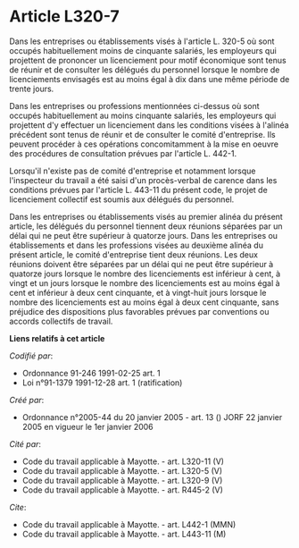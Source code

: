 # Article L320-7

Dans les entreprises ou établissements visés à l'article L. 320-5 où sont occupés habituellement moins de cinquante salariés,
les employeurs qui projettent de prononcer un licenciement pour motif économique sont tenus de réunir et de consulter les
délégués du personnel lorsque le nombre de licenciements envisagés est au moins égal à dix dans une même période de trente
jours.

Dans les entreprises ou professions mentionnées ci-dessus où sont occupés habituellement au moins cinquante salariés, les
employeurs qui projettent d'y effectuer un licenciement dans les conditions visées à l'alinéa précédent sont tenus de réunir
et de consulter le comité d'entreprise. Ils peuvent procéder à ces opérations concomitamment à la mise en oeuvre des
procédures de consultation prévues par l'article L. 442-1.

Lorsqu'il n'existe pas de comité d'entreprise et notamment lorsque l'inspecteur du travail a été saisi d'un procès-verbal de
carence dans les conditions prévues par l'article L. 443-11 du présent code, le projet de licenciement collectif est soumis
aux délégués du personnel.

Dans les entreprises ou établissements visés au premier alinéa du présent article, les délégués du personnel tiennent deux
réunions séparées par un délai qui ne peut être supérieur à quatorze jours. Dans les entreprises ou établissements et dans
les professions visées au deuxième alinéa du présent article, le comité d'entreprise tient deux réunions. Les deux réunions
doivent être séparées par un délai qui ne peut être supérieur à quatorze jours lorsque le nombre des licenciements est
inférieur à cent, à vingt et un jours lorsque le nombre des licenciements est au moins égal à cent et inférieur à deux cent
cinquante, et à vingt-huit jours lorsque le nombre des licenciements est au moins égal à deux cent cinquante, sans préjudice
des dispositions plus favorables prévues par conventions ou accords collectifs de travail.

**Liens relatifs à cet article**

_Codifié par_:

  - Ordonnance 91-246 1991-02-25 art. 1
  - Loi n°91-1379 1991-12-28 art. 1 (ratification)

_Créé par_:

  - Ordonnance n°2005-44 du 20 janvier 2005 - art. 13 () JORF 22 janvier 2005 en vigueur le 1er janvier 2006

_Cité par_:

  - Code du travail applicable à Mayotte. - art. L320-11 (V)
  - Code du travail applicable à Mayotte. - art. L320-5 (V)
  - Code du travail applicable à Mayotte. - art. L320-9 (V)
  - Code du travail applicable à Mayotte. - art. R445-2 (V)

_Cite_:

  - Code du travail applicable à Mayotte. - art. L442-1 (MMN)
  - Code du travail applicable à Mayotte. - art. L443-11 (M)
